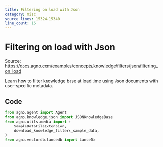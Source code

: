 ```yaml
---
title: Filtering on load with Json
category: misc
source_lines: 15324-15340
line_count: 16
---
```


# Filtering on load with Json
Source: https://docs.agno.com/examples/concepts/knowledge/filters/json/filtering_on_load

Learn how to filter knowledge base at load time using Json documents with user-specific metadata.

## Code

```python
from agno.agent import Agent
from agno.knowledge.json import JSONKnowledgeBase
from agno.utils.media import (
    SampleDataFileExtension,
    download_knowledge_filters_sample_data,
)
from agno.vectordb.lancedb import LanceDb

